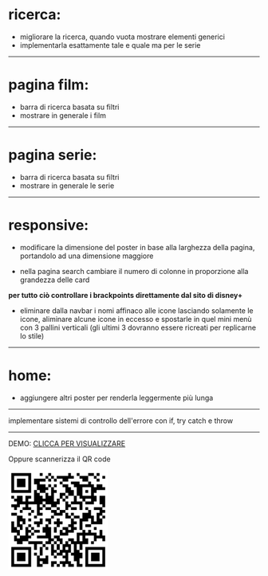 # ricerca:

- migliorare la ricerca, quando vuota mostrare elementi generici 
- implementarla esattamente tale e quale ma per le serie

---

# pagina film:

- barra di ricerca basata su filtri
- mostrare in generale i film

---

# pagina serie: 

- barra di ricerca basata su filtri
- mostrare in generale le serie

---

# responsive:

- modificare la dimensione del poster in base alla larghezza della pagina, portandolo ad una dimensione maggiore

- nella pagina search cambiare il numero di colonne in proporzione alla grandezza delle card

**per tutto ciò controllare i brackpoints direttamente dal sito di disney+**

- eliminare dalla navbar i nomi affinaco alle icone lasciando solamente le icone, aliminare alcune icone in eccesso e spostarle in quel mini menù con 3 pallini verticali (gli ultimi 3 dovranno essere ricreati per replicarne lo stile)

---

# home: 

- aggiungere altri poster per renderla leggermente più lunga

---

implementare sistemi di controllo dell'errore con if, try catch e throw

---

DEMO: <a href="https://disneypp.netlify.app/">CLICCA PER VISUALIZZARE</a>

<p>Oppure scannerizza il QR code</p>
<img src="assets/img/qr.png" width="200px">